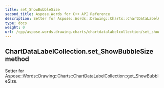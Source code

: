 ```yaml
---
title: set_ShowBubbleSize
second_title: Aspose.Words for C++ API Reference
description: Setter for Aspose::Words::Drawing::Charts::ChartDataLabelCollection::get_ShowBubbleSize. 
type: docs
weight: 0
url: /cpp/aspose.words.drawing.charts/chartdatalabelcollection/set_showbubblesize/
---
```

## ChartDataLabelCollection.set_ShowBubbleSize method


Setter for Aspose::Words::Drawing::Charts::ChartDataLabelCollection::get_ShowBubbleSize. 

